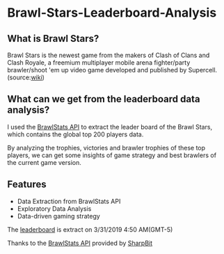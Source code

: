 # Brawl-Stars-Leaderboard-Analysis

## What is Brawl Stars?
Brawl Stars is the newest game from the makers of Clash of Clans and Clash Royale, a freemium multiplayer mobile arena fighter/party brawler/shoot 'em up video game developed and published by Supercell.(source:[wiki](https://en.wikipedia.org/wiki/Brawl_Stars))

## What can we get from the leaderboard data analysis?
I used the [BrawlStats API](https://github.com/SharpBit/brawlstats) to extract the leader board of the Brawl Stars, which contains the global top 200 players data.

By analyzing the trophies, victories and brawler trophies of these top players, we can get some insights of game strategy and best brawlers of the current game version.

## Features
- Data Extraction from BrawlStats API
- Exploratory Data Analysis
- Data-driven gaming strategy

The [leaderboard](https://github.com/ggiantcrab14789/Brawl-Stars-Leaderboard-Analysis/blob/master/Leaderboard_Top200.xlsx) is extract on 3/31/2019 4:50 AM(GMT-5)

Thanks to the [BrawlStats API](https://github.com/SharpBit/brawlstats) provided by [SharpBit](https://github.com/SharpBit)

